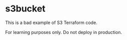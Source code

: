 # s3bucket

This is a bad example of S3 Terraform code.

For learning purposes only. Do not deploy in production.
